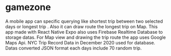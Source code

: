 # gamezone
 A mobile app can specific querying like shortest trip between two selected days or longest trip . Also it can draw route the longest trip on Map. This app made with React Native Expo also uses Firebase Realtime Database to storage datas. For Map view and drawing the trip route the app uses Google Maps Api.  NYC Trip Record Data in December 2020 used for database. Datas converted JSON format each days include 70 random trip.  
